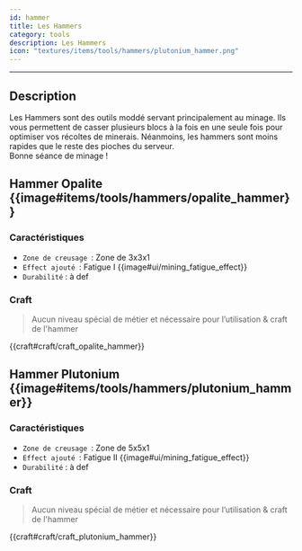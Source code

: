 ```yaml
---
id: hammer
title: Les Hammers
category: tools
description: Les Hammers
icon: "textures/items/tools/hammers/plutonium_hammer.png"
---
```

___
## Description   
Les Hammers sont des outils moddé servant principalement au minage. 
Ils vous permettent de casser plusieurs blocs à la fois en une seule fois pour optimiser vos récoltes de minerais. 
Néanmoins, les hammers sont moins rapides que le reste des pioches du serveur.   
Bonne séance de minage ! 

## Hammer Opalite {{image#items/tools/hammers/opalite_hammer}}

### Caractéristiques

- ``Zone de creusage ``: Zone de 3x3x1
- ``Effect ajouté ``: Fatigue I {{image#ui/mining_fatigue_effect}}
- ``Durabilité`` : à def

### Craft 

> Aucun niveau spécial de métier et nécessaire pour l’utilisation & craft de l'hammer

{{craft#craft/craft_opalite_hammer}} 

## Hammer Plutonium {{image#items/tools/hammers/plutonium_hammer}}

### Caractéristiques

- ``Zone de creusage ``: Zone de 5x5x1 
- ``Effect ajouté ``: Fatigue II {{image#ui/mining_fatigue_effect}}
- ``Durabilité`` : à def

### Craft 

> Aucun niveau spécial de métier et nécessaire pour l’utilisation & craft de l'hammer

{{craft#craft/craft_plutonium_hammer}} 
